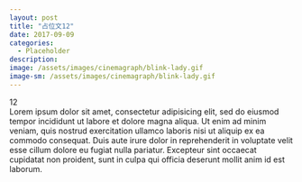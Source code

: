 ```yaml
---
layout: post
title: "占位文12"
date: 2017-09-09
categories:
  - Placeholder
description:
image: /assets/images/cinemagraph/blink-lady.gif
image-sm: /assets/images/cinemagraph/blink-lady.gif
---
```

12  
Lorem ipsum dolor sit amet, consectetur adipisicing elit, sed do eiusmod tempor incididunt ut labore et dolore magna aliqua. Ut enim ad minim veniam, quis nostrud exercitation ullamco laboris nisi ut aliquip ex ea commodo consequat. Duis aute irure dolor in reprehenderit in voluptate velit esse cillum dolore eu fugiat nulla pariatur. Excepteur sint occaecat cupidatat non proident, sunt in culpa qui officia deserunt mollit anim id est laborum.
